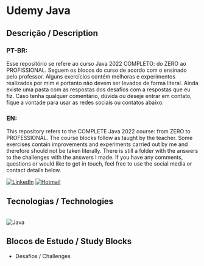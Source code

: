 # Udemy Java

## Descrição / Description 

### PT-BR:

Esse repositório se refere ao curso Java 2022 COMPLETO: do ZERO ao PROFISSIONAL. Seguem os blocos do curso de acordo com o ensinado pelo professor. Alguns exercícios contém melhoras e experimentos realizados por mim e portanto não devem ser levados de forma literal. Ainda existe uma pasta com as respostas dos desafios com a respostas que eu fiz. Caso tenha qualquer comentário, dúvida ou deseje entrar em contato, fique a vontade para usar as redes sociais ou contatos abaixo.

### EN:

This repository refers to the COMPLETE Java 2022 course: from ZERO to PROFESSIONAL. The course blocks follow as taught by the teacher. Some exercises contain improvements and experiments carried out by me and therefore should not be taken literally. There is still a folder with the answers to the challenges with the answers I made. If you have any comments, questions or would like to get in touch, feel free to use the social media or contact details below.

[![LinkedIn](https://img.shields.io/badge/LinkedIn-0077B5?style=for-the-badge&logo=linkedin&logoColor=white)](https://www.linkedin.com/in/lucas-emanuel-oliveira-de-carvalho/) [![Hotmail](https://img.shields.io/badge/Microsoft_Outlook-0078D4?style=for-the-badge&logo=microsoft-outlook&logoColor=white
)](lucas.emanuel.carvalho@outlook.com)

## Tecnologias / Technologies

<div style="display: inline_block"><br>
<img align="center" alt="Java" src=https://img.shields.io/badge/Java-ED8B00?style=for-the-badge&logo=openjdk&logoColor=white>
</div>

## Blocos de Estudo / Study Blocks

- Desafios / Challenges 

